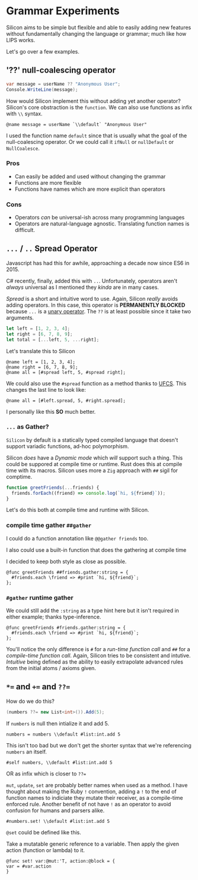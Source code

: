 # Grammar Experiments

Silicon aims to be simple but flexible and able to easily adding new features without fundamentally changing the language or grammar; much like how LIPS works.

Let's go over a few examples.

## '??' null-coalescing operator

```csharp
var message = userName ?? "Anonymous User";
Console.WriteLine(message);
```

How would Silicon implement this without adding yet another operator? Silicon's core obstraction is the `function`. We can also use functions as infix with `\\` syntax.

```silicon
@name message = userName `\\default` "Anonymous User"
```

I used the function name `default` since that is usually what the goal of the null-coalescing operator. Or we could call it `ifNull` or `nullDefault` or `NullCoalesce`.

### Pros

- Can easily be added and used without changing the grammar
- Functions are more flexible
- Functions have names which are more explicit than operators

### Cons

- Operators _can_ be universal-ish across many programming languages
- Operators are natural-language agnostic. Translating function names is difficult.

## `...` / `..` Spread Operator

Javascript has had this for awhile, approaching a decade now since ES6 in 2015.

C# recently, finally, added this with `..`. Unfortunately, operators aren't _always_ universal as I mentioned they _kinda_
are in many cases.

_Spread_ is a short and intuitive word to use. Again, Silicon _really_ avoids adding operators. In this case, this operator is **PERMANENTLY BLOCKED** because `...` is a [unary operator](https://en.wikipedia.org/wiki/Unary_operation). The `??` is at least possible since it take two arguments.

```javascript
let left = [1, 2, 3, 4];
let right = [6, 7, 8, 9];
let total = [...left, 5, ...right];
```

Let's translate this to Silicon

```silicon
@name left = [1, 2, 3, 4];
@name right = [6, 7, 8, 9];
@name all = [#spread left, 5, #spread right];
```

We could also use the `#spread` function as a method thanks to [UFCS](https://en.wikipedia.org/wiki/Uniform_Function_Call_Syntax). This changes the last line to look like:

```silicon
@name all = [#left.spread, 5, #right.spread];
```

I personally like this **SO** much better.

### `...` as Gather?

`Silicon` by default is a statically typed compiled language that doesn't support variadic functions, ad-hoc polymorphism.

Silicon _does_ have a _Dynamic mode_ which _will_ support such a thing. This could be suppored at compile time or runtime. Rust does this at compile time with its macros. Silicon uses more a `Zig` approach with `##` sigil for comptime.

```javascript
function greetFriends(...friends) {
  friends.forEach((friend) => console.log(`hi, ${friend}`));
}
```

Let's do this both at compile time and runtime with Silicon.

### compile time gather `##gather`

I could do a function annotation like `@@gather friends` too.

I also could use a built-in function that does the gathering at compile time

I decided to keep both style as close as possible.

```silicon
@func greetFriends ##friends.gather:string = {
  #friends.each \friend => #print `hi, ${friend}`;
};
```

### `#gather` runtime gather

We could still add the `:string` as a type hint here but it isn't required in either example; thanks type-inference.

```
@func greetFriends #friends.gather:string = {
  #friends.each \friend => #print `hi, ${friend}`;
};
```

You'll notice the only difference is `#` for a _run-time function call_ and `##` for a _compile-time function call_. Again, Silicon tries to be consistent and intutive. _Intuitive_ being defined as the ability to easily extrapolate advanced rules from the initial atoms / axioms given.

## `*=` and `+=` and `??=`

How do we do this?

```csharp
(numbers ??= new List<int>()).Add(5);
```

If `numbers` is null then intialize it and add 5.

```silicon
numbers = numbers \\default #list:int.add 5
```

This isn't too bad but we don't get the shorter syntax that we're referencing `numbers` an itself.

```silicon
#self numbers, \\default #list:int.add 5
```

OR as infix which is closer to `??=`

`mut`, `update`, `set` are probably better names when used as a method. I have thought about making the Ruby `!` convention,
adding a `!` to the end of function names to indiciate they mutate their receiver, as a compile-time enforced rule. Another benefit of not have `!` as an operator to avoid confusion for humans and parsers alike.

```silicon
#numbers.set! \\default #list:int.add 5
```

`@set` could be defined like this.

Take a mutatable generic reference to a variable. Then apply the given action (function or lambda) to it.

```silicon
@func set! var:@mut:'T, action:@block = {
var = #var.action
}
```
